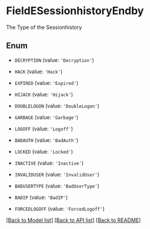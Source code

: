 # FieldESessionhistoryEndby

The Type of the Sessionhistory

## Enum

* `DECRYPTION` (value: `'Decryption'`)

* `HACK` (value: `'Hack'`)

* `EXPIRED` (value: `'Expired'`)

* `HIJACK` (value: `'Hijack'`)

* `DOUBLELOGON` (value: `'DoubleLogon'`)

* `GARBAGE` (value: `'Garbage'`)

* `LOGOFF` (value: `'Logoff'`)

* `BADAUTH` (value: `'BadAuth'`)

* `LOCKED` (value: `'Locked'`)

* `INACTIVE` (value: `'Inactive'`)

* `INVALIDUSER` (value: `'InvalidUser'`)

* `BADUSERTYPE` (value: `'BadUserType'`)

* `BADIP` (value: `'BadIP'`)

* `FORCEDLOGOFF` (value: `'ForcedLogoff'`)

[[Back to Model list]](../README.md#documentation-for-models) [[Back to API list]](../README.md#documentation-for-api-endpoints) [[Back to README]](../README.md)


